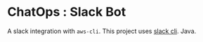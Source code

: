 # ChatOps : Slack Bot

A slack integration with `aws-cli`. 
This project uses [slack cli](https://github.com/rockymadden/slack-cli).
Java.